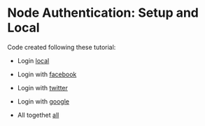 # Node Authentication: Setup and Local

Code created following these tutorial:


* Login [local]

* Login with [facebook]

* Login with [twitter]

* Login with [google]

* All togethet [all]


[local]: <https://scotch.io/tutorials/easy-node-authentication-setup-and-local>
[facebook]: <https://scotch.io/tutorials/easy-node-authentication-facebook>
[twitter]: <https://scotch.io/tutorials/easy-node-authentication-twitter>
[google]: <https://scotch.io/tutorials/easy-node-authentication-google>
[all]: <https://scotch.io/tutorials/easy-node-authentication-linking-all-accounts-together>
